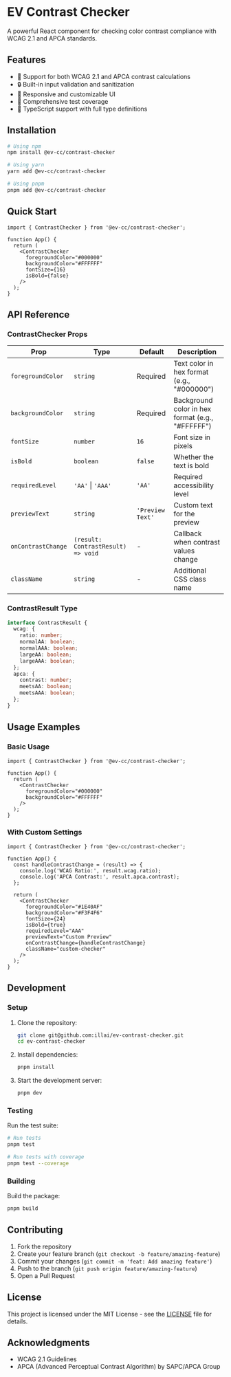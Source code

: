 # EV Contrast Checker

A powerful React component for checking color contrast compliance with WCAG 2.1 and APCA standards.

## Features

- 🎨 Support for both WCAG 2.1 and APCA contrast calculations
- 🔒 Built-in input validation and sanitization
- 📱 Responsive and customizable UI
- 🧪 Comprehensive test coverage
- 📖 TypeScript support with full type definitions

## Installation

```bash
# Using npm
npm install @ev-cc/contrast-checker

# Using yarn
yarn add @ev-cc/contrast-checker

# Using pnpm
pnpm add @ev-cc/contrast-checker
```

## Quick Start

```tsx
import { ContrastChecker } from '@ev-cc/contrast-checker';

function App() {
  return (
    <ContrastChecker
      foregroundColor="#000000"
      backgroundColor="#FFFFFF"
      fontSize={16}
      isBold={false}
    />
  );
}
```

## API Reference

### ContrastChecker Props

| Prop | Type | Default | Description |
|------|------|---------|-------------|
| `foregroundColor` | `string` | Required | Text color in hex format (e.g., "#000000") |
| `backgroundColor` | `string` | Required | Background color in hex format (e.g., "#FFFFFF") |
| `fontSize` | `number` | `16` | Font size in pixels |
| `isBold` | `boolean` | `false` | Whether the text is bold |
| `requiredLevel` | `'AA'` \| `'AAA'` | `'AA'` | Required accessibility level |
| `previewText` | `string` | `'Preview Text'` | Custom text for the preview |
| `onContrastChange` | `(result: ContrastResult) => void` | - | Callback when contrast values change |
| `className` | `string` | - | Additional CSS class name |

### ContrastResult Type

```typescript
interface ContrastResult {
  wcag: {
    ratio: number;
    normalAA: boolean;
    normalAAA: boolean;
    largeAA: boolean;
    largeAAA: boolean;
  };
  apca: {
    contrast: number;
    meetsAA: boolean;
    meetsAAA: boolean;
  };
}
```

## Usage Examples

### Basic Usage

```tsx
import { ContrastChecker } from '@ev-cc/contrast-checker';

function App() {
  return (
    <ContrastChecker
      foregroundColor="#000000"
      backgroundColor="#FFFFFF"
    />
  );
}
```

### With Custom Settings

```tsx
import { ContrastChecker } from '@ev-cc/contrast-checker';

function App() {
  const handleContrastChange = (result) => {
    console.log('WCAG Ratio:', result.wcag.ratio);
    console.log('APCA Contrast:', result.apca.contrast);
  };

  return (
    <ContrastChecker
      foregroundColor="#1E40AF"
      backgroundColor="#F3F4F6"
      fontSize={24}
      isBold={true}
      requiredLevel="AAA"
      previewText="Custom Preview"
      onContrastChange={handleContrastChange}
      className="custom-checker"
    />
  );
}
```

## Development

### Setup

1. Clone the repository:
   ```bash
   git clone git@github.com:illai/ev-contrast-checker.git
   cd ev-contrast-checker
   ```

2. Install dependencies:
   ```bash
   pnpm install
   ```

3. Start the development server:
   ```bash
   pnpm dev
   ```

### Testing

Run the test suite:

```bash
# Run tests
pnpm test

# Run tests with coverage
pnpm test --coverage
```

### Building

Build the package:

```bash
pnpm build
```

## Contributing

1. Fork the repository
2. Create your feature branch (`git checkout -b feature/amazing-feature`)
3. Commit your changes (`git commit -m 'feat: Add amazing feature'`)
4. Push to the branch (`git push origin feature/amazing-feature`)
5. Open a Pull Request

## License

This project is licensed under the MIT License - see the [LICENSE](LICENSE) file for details.

## Acknowledgments

- WCAG 2.1 Guidelines
- APCA (Advanced Perceptual Contrast Algorithm) by SAPC/APCA Group
